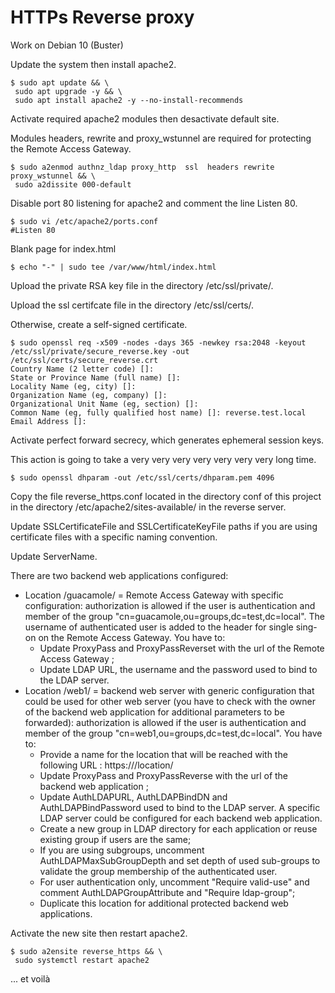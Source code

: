 # HTTPs Reverse proxy
Work on Debian 10 (Buster)

Update the system then install apache2.
```
$ sudo apt update && \ 
 sudo apt upgrade -y && \
 sudo apt install apache2 -y --no-install-recommends
```
Activate required apache2 modules then desactivate default site.

Modules headers, rewrite and proxy_wstunnel are required for protecting the Remote Access Gateway.
```
$ sudo a2enmod authnz_ldap proxy_http  ssl  headers rewrite proxy_wstunnel && \
 sudo a2dissite 000-default 
```
Disable port 80 listening for apache2 and comment the line Listen 80.
```
$ sudo vi /etc/apache2/ports.conf
#Listen 80
```
Blank page for index.html
```
$ echo "-" | sudo tee /var/www/html/index.html
```
Upload the private RSA key file in the directory /etc/ssl/private/.

Upload the ssl certifcate file in the directory /etc/ssl/certs/.

Otherwise, create a self-signed certificate.
```
$ sudo openssl req -x509 -nodes -days 365 -newkey rsa:2048 -keyout /etc/ssl/private/secure_reverse.key -out /etc/ssl/certs/secure_reverse.crt
Country Name (2 letter code) []:
State or Province Name (full name) []:
Locality Name (eg, city) []:
Organization Name (eg, company) []:
Organizational Unit Name (eg, section) []:
Common Name (eg, fully qualified host name) []: reverse.test.local
Email Address []:
```
Activate perfect forward secrecy, which generates ephemeral session keys.

This action is going to take a very very very very very very very long time.
```
$ sudo openssl dhparam -out /etc/ssl/certs/dhparam.pem 4096
```
Copy the file reverse_https.conf located in the directory conf of this project in the directory /etc/apache2/sites-available/ in the reverse server.

Update SSLCertificateFile and SSLCertificateKeyFile paths if you are using certificate files with a specific naming convention.

Update ServerName.

There are two backend web applications configured:
* Location /guacamole/ = Remote Access Gateway with specific configuration: authorization is allowed if the user is authentication and member of the group "cn=guacamole,ou=groups,dc=test,dc=local". The username of authenticated user is added to the header for single sing-on on the Remote Access Gateway. You have to:
  * Update ProxyPass and ProxyPassReverset with the url of the Remote Access Gateway ; 
  * Update LDAP URL, the username and the password used to bind to the LDAP server.
* Location /web1/ = backend web server with generic configuration that could be used for other web server (you have to check with the owner of the backend web application for additional parameters to be forwarded): authorization is allowed if the user is authentication and member of the group "cn=web1,ou=groups,dc=test,dc=local". You have to:
  * Provide a name for the location that will be reached with the following URL : https://<reverse-proxy>/location/
  * Update ProxyPass and ProxyPassReverse  with the url of the backend web application ;
  * Update AuthLDAPURL, AuthLDAPBindDN and AuthLDAPBindPassword used to bind to the LDAP server. A specific LDAP server could be configured for each backend web application.
  * Create a new group in LDAP directory for each application or reuse existing group if users are the same;
  * If you are using subgroups, uncomment AuthLDAPMaxSubGroupDepth and set depth of used sub-groups to validate the group membership of the authenticated user.
  * For user authentication only, uncomment "Require valid-use" and comment AuthLDAPGroupAttribute and "Require ldap-group";
  * Duplicate this location for additional protected backend web applications.

Activate the new site then restart apache2.
```
$ sudo a2ensite reverse_https && \
 sudo systemctl restart apache2
```
... et voilà
